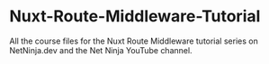# Nuxt-Route-Middleware-Tutorial
All the course files for the Nuxt Route Middleware tutorial series on NetNinja.dev and the Net Ninja YouTube channel.
